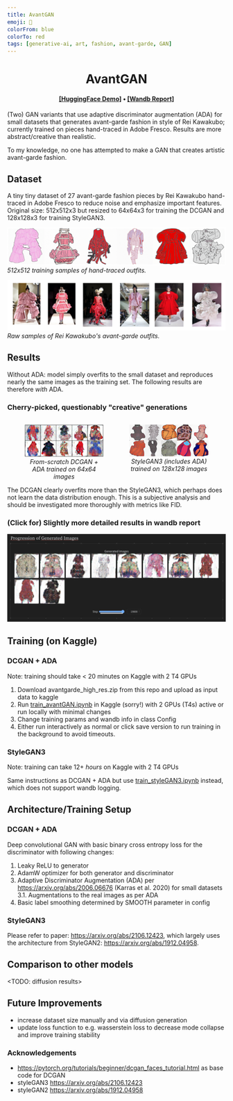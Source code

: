 ```yaml
---
title: AvantGAN
emoji: 🧠
colorFrom: blue
colorTo: red
tags: [generative-ai, art, fashion, avant-garde, GAN]
---
```


<div align="center">
    <h1>AvantGAN</h1>
    <div>
    <h4 align="center">
    <a href="https://huggingface.co/spaces/ellemac/avantGAN" target='_blank'>[HuggingFace Demo]</a> •
    <a href="https://wandb.ai/elles/avantGAN/reports/DCGAN--Vmlldzo4Mzc3MDAx" target='_blank'>[Wandb Report]</a>
    </h4>
</div>
</div>

(Two) GAN variants that use adaptive discriminator augmentation (ADA) for small datasets that generates avant-garde fashion in style of Rei Kawakubo; currently trained on pieces hand-traced in Adobe Fresco. Results are more abstract/creative than realistic.

To my knowledge, no one has attempted to make a GAN that creates artistic avant-garde fashion.

## Dataset
A tiny tiny dataset of 27 avant-garde fashion pieces by Rei Kawakubo hand-traced in Adobe Fresco to reduce noise and emphasize important features. Original size: 512x512x3 but resized to 64x64x3 for training the DCGAN and 128x128x3 for training StyleGAN3.

![Alt_text](images/drawing_sample.png)
*512x512 training samples of hand-traced outfits.*

![Alt_text](images/source_sample.png)
*Raw samples of Rei Kawakubo's avant-garde outfits.*

## Results
Without ADA: model simply overfits to the small dataset and reproduces nearly the same images as the training set. The following results are therefore *with* ADA.

### Cherry-picked, questionably "creative" generations
<div style="display: flex; justify-content: center; width: 100%; margin: 0 auto;">
    <figure style="flex: 1; margin-right: 20px; text-align: center;">
        <img src="images/cherry_picked_creative.png" alt="Alt_text" style="width: 100%; height: auto;" />
        <figcaption><em>From-scratch DCGAN + ADA trained on 64x64 images</em></figcaption>
    </figure>
    <figure style="flex: 1; text-align: center;">
        <img src="images/stylegan3_samples.png" alt="Alt_text" style="width: 100%; height: auto;" />
        <figcaption><em>StyleGAN3 (includes ADA) trained on 128x128 images</em></figcaption>
    </figure>
</div>
The DCGAN clearly overfits more than the StyleGAN3, which perhaps does not learn the data distribution enough. This is a subjective analysis and should be investigated more thoroughly with metrics like FID.


### (Click for) Slightly more detailed results in wandb report
[![My Screenshot](images/wandb_report_screenshot.png)](https://wandb.ai/elles/avantGAN/reports/avantGAN--Vmlldzo4Mzc3MDAx?accessToken=yt5dxpxwpfai2kpalefjr1apv4xl01lve45djpwqg5zds17smqm2lkg50prtv2g6#dcgan-+-ada)

## Training (on Kaggle)
### DCGAN + ADA
Note: training should take < 20 minutes on Kaggle with 2 T4 GPUs

1. Download avantgarde_high_res.zip from this repo and upload as input data to kaggle
2. Run [train_avantGAN.ipynb](./notebooks/train_avantGAN.ipynb) in Kaggle (sorry!) with 2 GPUs (T4s) active or run locally with minimal changes
2. Change training params and wandb info in class Config
3. Either run interactively as normal or click save version to run training in the background to avoid timeouts.

### StyleGAN3
Note: training can take 12+ *hours* on Kaggle with 2 T4 GPUs

Same instructions as DCGAN + ADA but use [train_styleGAN3.ipynb](./notebooks/train_styleGAN3.ipynb) instead, which does not support wandb logging.


## Architecture/Training Setup
### DCGAN + ADA
Deep convolutional GAN with basic binary cross entropy loss for the discriminator with following changes:
1. Leaky ReLU to generator
2. AdamW optimizer for both generator and discriminator
3. Adaptive Discriminator Augmentation (ADA) per https://arxiv.org/abs/2006.06676 (Karras et al. 2020) for small datasets  
    3.1. Augmentations to the real images as per ADA
4. Basic label smoothing determined by SMOOTH parameter in config

### StyleGAN3
Please refer to paper: https://arxiv.org/abs/2106.12423, which largely uses the architecture from StyleGAN2: https://arxiv.org/abs/1912.04958.


## Comparison to other models
<TODO: diffusion results>

## Future Improvements
* increase dataset size manually and via diffusion generation
* update loss function to e.g. wasserstein loss to decrease mode collapse and improve training stability

### Acknowledgements
* https://pytorch.org/tutorials/beginner/dcgan_faces_tutorial.html as base code for DCGAN
* styleGAN3 https://arxiv.org/abs/2106.12423  
* styleGAN2 https://arxiv.org/abs/1912.04958  
